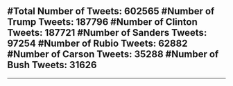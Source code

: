 #Total Number of Tweets: 602565 
#Number of Trump Tweets: 187796
#Number of Clinton Tweets: 187721
#Number of Sanders Tweets: 97254
#Number of Rubio Tweets: 62882
#Number of Carson Tweets: 35288
#Number of Bush Tweets: 31626
---
---
